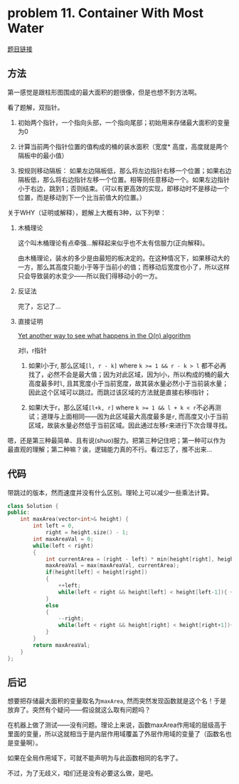 # problem 11. Container With Most Water

[题目链接](https://leetcode.com/problems/container-with-most-water/)

## 方法

第一感觉是跟柱形图围成的最大面积的题很像，但是也想不到方法啊。

看了题解，双指针。

1. 初始两个指针，一个指向头部，一个指向尾部；初始用来存储最大面积的变量为0

2. 计算当前两个指针位置的值构成的桶的装水面积（宽度* 高度，高度就是两个隔板中的最小值）

3. 按规则移动隔板： 如果左边隔板低，那么将左边指针右移一个位置；如果右边隔板低，那么将右边指针左移一个位置。相等则任意移动一个。如果左边指针小于右边，跳到1；否则结束。（可以有更高效的实现，即移动时不是移动一个位置，而是移动到下一个比当前值大的位置。）

关于WHY（证明或解释），题解上大概有3种，以下列举：

1. 木桶理论

    这个叫木桶理论有点牵强...解释起来似乎也不太有信服力(正向解释)。

    由木桶理论，装水的多少是由最短的板决定的。在这种情况下，如果移动大的一方，那么其高度只能小于等于当前小的值；而移动后宽度也小了，所以这样只会导致装的水变少——所以我们得移动小的一方。

2. 反证法

    完了，忘记了...

3. 直接证明

    [Yet another way to see what happens in the O(n) algorithm](https://discuss.leetcode.com/topic/3462/yet-another-way-to-see-what-happens-in-the-o-n-algorithm)

    对l，r指针

    1. 如果l小于r, 那么区域`[l, r - k]` where `k >= 1 && r - k > l` 都不必再找了，必然不会是最大值；因为对此区域，因为l小，所以构成的桶的最大高度最多时`l`, 且其宽度小于当前宽度，故其装水量必然小于当前装水量；因此这个区域可以跳过。而跳过该区域的方法就是直接右移l指针；

    2. 如果l大于r，那么区域`[l+k, r]` where `k >= 1 && l + k < r`不必再测试；道理与上面相同——因为此区域最大高度最多是`r`, 而高度又小于当前区域，故装水量必然低于当前区域。因此通过左移`r`来进行下次合理寻找。

嗯，还是第三种最简单、且有说(shuo)服力。把第三种记住吧；第一种可以作为最直观的理解；第二种嘛？诶，逻辑能力真的不行。看过忘了，推不出来...

## 代码

带跳过的版本，然而速度并没有什么区别。理轮上可以减少一些乘法计算。

```C++
class Solution {
public:
    int maxArea(vector<int>& height) {
        int left = 0,
            right = height.size() - 1;
        int maxAreaVal = 0;
        while(left < right)
        {
            int currentArea = (right - left) * min(height[right], height[left]);
            maxAreaVal = max(maxAreaVal, currentArea);
            if(height[left] < height[right])
            {
                ++left;
                while(left < right && height[left] < height[left-1]){ ++left; }
            }
            else
            {
                --right;
                while(left < right && height[right] < height[right+1]){ --right; }
            }
        }
        return maxAreaVal;
    }
};
```

## 后记

想要把存储最大面积的变量取名为`maxArea`, 然而突然发现函数就是这个名！于是放弃了。突然有个疑问——假设就这么取有问题吗？

在机器上做了测试——没有问题。理论上来说，函数maxArea作用域的层级高于里面的变量，所以这就相当于是内层作用域覆盖了外层作用域的变量了（函数名也是变量啊）。

如果在全局作用域下，可就不能声明为与此函数相同的名字了。

不过，为了无歧义，咱们还是没有必要这么做，是吧。